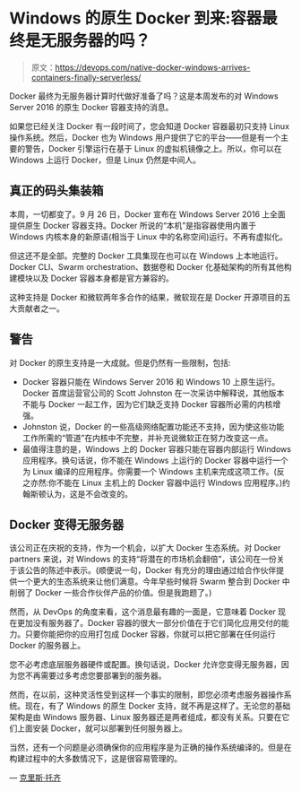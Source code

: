 # Windows 的原生 Docker 到来:容器最终是无服务器的吗？

> 原文：<https://devops.com/native-docker-windows-arrives-containers-finally-serverless/>

Docker 最终为无服务器计算时代做好准备了吗？这是本周发布的对 Windows Server 2016 的原生 Docker 容器支持的消息。

如果您已经关注 Docker 有一段时间了，您会知道 Docker 容器最初只支持 Linux 操作系统。然后，Docker 也为 Windows 用户提供了它的平台——但是有一个主要的警告，Docker 引擎运行在基于 Linux 的虚拟机镜像之上。所以，你可以在 Windows 上运行 Docker，但是 Linux 仍然是中间人。

## 真正的码头集装箱

本周，一切都变了。9 月 26 日，Docker 宣布在 Windows Server 2016 上全面提供原生 Docker 容器支持。Docker 所说的“本机”是指容器使用内置于 Windows 内核本身的新原语(相当于 Linux 中的名称空间)运行。不再有虚拟化。

但这还不是全部。完整的 Docker 工具集现在也可以在 Windows 上本地运行。Docker CLI、Swarm orchestration、数据卷和 Docker 化基础架构的所有其他构建模块以及 Docker 容器本身都是官方兼容的。

这种支持是 Docker 和微软两年多合作的结果，微软现在是 Docker 开源项目的五大贡献者之一。

## 警告

对 Docker 的原生支持是一大成就。但是仍然有一些限制，包括:

*   Docker 容器只能在 Windows Server 2016 和 Windows 10 上原生运行。Docker 首席运营官公司的 Scott Johnston 在一次采访中解释说，其他版本不能与 Docker 一起工作，因为它们缺乏支持 Docker 容器所必需的内核增强。
*   Johnston 说，Docker 的一些高级网络配置功能还不支持，因为使这些功能工作所需的“管道”在内核中不完整，并补充说微软正在努力改变这一点。
*   最值得注意的是，Windows 上的 Docker 容器只能在容器内部运行 Windows 应用程序。换句话说，你不能在 Windows 上运行的 Docker 容器中运行一个为 Linux 编译的应用程序。你需要一个 Windows 主机来完成这项工作。(反之亦然:你不能在 Linux 主机上的 Docker 容器中运行 Windows 应用程序。)约翰斯顿认为，这是不会改变的。

## Docker 变得无服务器

该公司正在庆祝的支持，作为一个机会，以扩大 Docker 生态系统。对 Docker partners 来说，对 Windows 的支持“将潜在的市场机会翻倍”，该公司在一份关于该公告的陈述中表示。(顺便说一句，Docker 有充分的理由通过给合作伙伴提供一个更大的生态系统来让他们满意。今年早些时候将 Swarm 整合到 Docker 中削弱了 Docker 一些合作伙伴产品的价值。但是我跑题了。)

然而，从 DevOps 的角度来看，这个消息最有趣的一面是，它意味着 Docker 现在更加没有服务器了。Docker 容器的很大一部分价值在于它们简化应用交付的能力。只要你能把你的应用打包成 Docker 容器，你就可以把它部署在任何运行 Docker 的服务器上。

您不必考虑底层服务器硬件或配置。换句话说，Docker 允许您变得无服务器，因为您不再需要过多考虑您要部署到的服务器。

然而，在以前，这种灵活性受到这样一个事实的限制，即您必须考虑服务器操作系统。现在，有了 Windows 的原生 Docker 支持，就不再是这样了。无论您的基础架构是由 Windows 服务器、Linux 服务器还是两者组成，都没有关系。只要在它们上面安装 Docker，就可以部署到任何服务器上。

当然，还有一个问题是必须确保你的应用程序是为正确的操作系统编译的。但是在构建过程中的大多数情况下，这是很容易管理的。

— [克里斯·托齐](https://devops.com/author/chris-tozzi/)